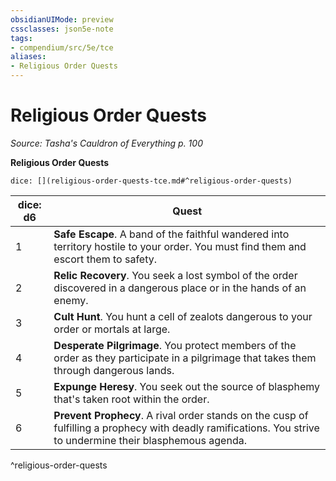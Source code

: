 ```yaml
---
obsidianUIMode: preview
cssclasses: json5e-note
tags:
- compendium/src/5e/tce
aliases:
- Religious Order Quests
---
```

# Religious Order Quests
*Source: Tasha's Cauldron of Everything p. 100* 

**Religious Order Quests**

`dice: [](religious-order-quests-tce.md#^religious-order-quests)`

| dice: d6 | Quest |
|----------|-------|
| 1 | **Safe Escape**. A band of the faithful wandered into territory hostile to your order. You must find them and escort them to safety. |
| 2 | **Relic Recovery**. You seek a lost symbol of the order discovered in a dangerous place or in the hands of an enemy. |
| 3 | **Cult Hunt**. You hunt a cell of zealots dangerous to your order or mortals at large. |
| 4 | **Desperate Pilgrimage**. You protect members of the order as they participate in a pilgrimage that takes them through dangerous lands. |
| 5 | **Expunge Heresy**. You seek out the source of blasphemy that's taken root within the order. |
| 6 | **Prevent Prophecy**. A rival order stands on the cusp of fulfilling a prophecy with deadly ramifications. You strive to undermine their blasphemous agenda. |
^religious-order-quests